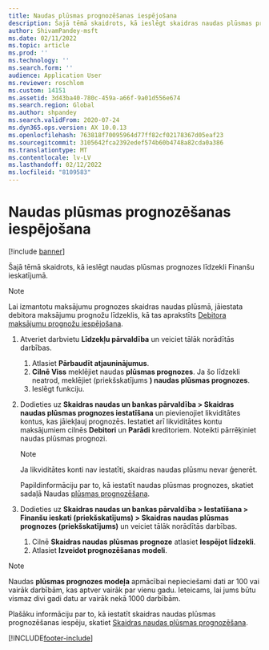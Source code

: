 ```yaml
---
title: Naudas plūsmas prognozēšanas iespējošana
description: Šajā tēmā skaidrots, kā ieslēgt skaidras naudas plūsmas prognozēšanas līdzekli Finanšu ieskatos.
author: ShivamPandey-msft
ms.date: 02/11/2022
ms.topic: article
ms.prod: ''
ms.technology: ''
ms.search.form: ''
audience: Application User
ms.reviewer: roschlom
ms.custom: 14151
ms.assetid: 3d43ba40-780c-459a-a66f-9a01d556e674
ms.search.region: Global
ms.author: shpandey
ms.search.validFrom: 2020-07-24
ms.dyn365.ops.version: AX 10.0.13
ms.openlocfilehash: 763818f70095964d77ff82cf02178367d05eaf23
ms.sourcegitcommit: 3105642fca2392edef574b60b4748a82cda0a386
ms.translationtype: MT
ms.contentlocale: lv-LV
ms.lasthandoff: 02/12/2022
ms.locfileid: "8109583"
---
```

# <a name="enable-cash-flow-forecasting"></a>Naudas plūsmas prognozēšanas iespējošana

[!include [banner](../includes/banner.md)]

Šajā tēmā skaidrots, kā ieslēgt naudas plūsmas prognozes līdzekli Finanšu ieskatījumā.

> [!NOTE]
> Lai izmantotu maksājumu prognozes skaidras naudas plūsmā, jāiestata debitora maksājumu prognožu līdzeklis, kā tas aprakstīts [Debitora maksājumu prognožu iespējošana](enable-cust-paymnt-prediction.md).
  
1. Atveriet darbvietu **Līdzekļu pārvaldība** un veiciet tālāk norādītās darbības.

    1. Atlasiet **Pārbaudīt atjauninājumus**.
    2. **Cilnē Viss** meklējiet naudas **plūsmas prognozes**. Ja šo līdzekli neatrod, meklējiet (priekšskatījums **) naudas plūsmas prognozes**. 
    3. Ieslēgt funkciju.

2. Dodieties uz **Skaidras naudas un bankas pārvaldība \> Skaidras naudas plūsmas prognozes iestatīšana** un pievienojiet likviditātes kontus, kas jāiekļauj prognozēs. Iestatiet arī likviditātes kontu maksājumiem cilnēs **Debitori** un **Parādi** kreditoriem. Noteikti pārrēķiniet naudas plūsmas prognozi.

    > [!NOTE]
    > Ja likviditātes konti nav iestatīti, skaidras naudas plūsmu nevar ģenerēt.
    >
    > Papildinformāciju par to, kā iestatīt naudas plūsmas prognozes, skatiet sadaļā Naudas [plūsmas prognozēšana](../cash-bank-management/cash-flow-forecasting.md).

3. Dodieties uz **Skaidras naudas un bankas pārvaldība \> Iestatīšana \> Finanšu ieskati (priekšskatījums) \> Skaidras naudas plūsmas prognozes (priekšskatījums)** un veiciet tālāk norādītās darbības.

    1. Cilnē **Skaidras naudas plūsmas prognoze** atlasiet **Iespējot līdzekli**.
    2. Atlasiet **Izveidot prognozēšanas modeli**.

> [!NOTE]
> Naudas **plūsmas prognozes modeļa** apmācībai nepieciešami dati ar 100 vai vairāk darbībām, kas aptver vairāk par vienu gadu. Ieteicams, lai jums būtu vismaz divi gadi datu ar vairāk nekā 1000 darbībām.

Plašāku informāciju par to, kā iestatīt skaidras naudas plūsmas prognozēšanas iespēju, skatiet [Skaidras naudas plūsmas prognozēšana](cash-flow-forecast-intro.md).

[!INCLUDE[footer-include](../../includes/footer-banner.md)]
